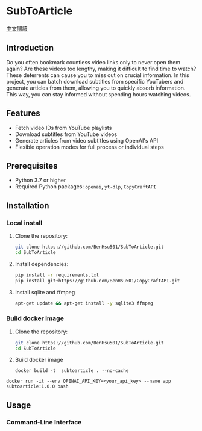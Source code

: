 # SubToArticle
[中文閱讀](docs/README_ZH.md)
## Introduction
Do you often bookmark countless video links only to never open them again? Are these videos too lengthy, making it difficult to find time to watch? These deterrents can cause you to miss out on crucial information. In this project, you can batch download subtitles from specific YouTubers and generate articles from them, allowing you to quickly absorb information. This way, you can stay informed without spending hours watching videos.
## Features

- Fetch video IDs from YouTube playlists
- Download subtitles from YouTube videos
- Generate articles from video subtitles using OpenAI's API
- Flexible operation modes for full process or individual steps


## Prerequisites

- Python 3.7 or higher
- Required Python packages: `openai`, `yt-dlp`, `CopyCraftAPI`

## Installation
### Local install
1. Clone the repository:

   ```bash
   git clone https://github.com/BenHsu501/SubToArticle.git
   cd SubToArticle
   ```

2. Install dependencies:
    ```sh
    pip install -r requirements.txt
    pip install git+https://github.com/BenHsu501/CopyCraftAPI.git
    ```

3. Install sqlite and ffmpeg
    ```sh
    apt-get update && apt-get install -y sqlite3 ffmpeg
    ```

### Build docker image

1. Clone the repository:

   ```bash
   git clone https://github.com/BenHsu501/SubToArticle.git
   cd SubToArticle
   ```

2. Build docker image
    ```
    docker build -t  subtoarticle . --no-cache
    ```

```
docker run -it --env OPENAI_API_KEY=<your_api_key> --name app subtoarticle:1.0.0 bash
```

## Usage

### Command-Line Interface